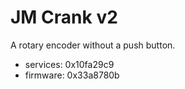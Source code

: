 # JM Crank v2

A rotary encoder without a push button.

* services: 0x10fa29c9
* firmware: 0x33a8780b
